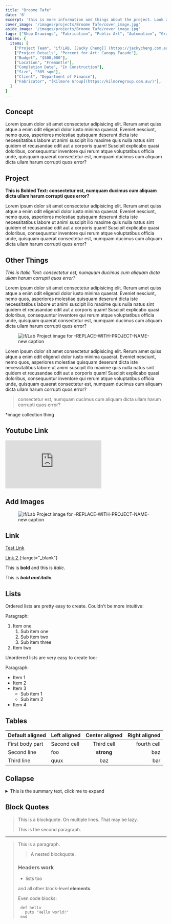 ```yaml
---
title: "Broome Tafe" 
date: '6'
excerpt: 'this is more information and things about the project. Look at this test, it is testing the length of the item'
cover_image: '/images/projects/Broome Tafe/cover_image.jpg'
aside_image: '/images/projects/Broome Tafe/cover_image.jpg'
tags: ["Shop Drawings", "Fabrication", "Public Art", "Automation", "Grasshopper", "Computational Design", "Rhino 3D"]
tables: {
  items: [
    ["Project Team", "if/LAB, [Jacky Cheng]] (https://jackycheng.com.au/)"],
    ["Project Details", "Percent for Art: Canopy Facade"],
    ["Budget", "$500,000"],
    ["Location", "Fremantle"],
    ["Completion Date", "In Construction"],
    ["Size", "385 sqm"],
    ["Client", "Department of Finance"],
    ["Fabricator", "[Kilmore Group](https://kilmoregroup.com.au/)"],
  ]
}
---
```



## Concept

Lorem ipsum dolor sit amet consectetur adipisicing elit. Rerum amet quiss atque a enim odit eligendi dolor iusto minima quaerat. Eveniet nesciunt, nemo quos, asperiores molestiae quisquam deserunt dicta iste necessitatibus labore ut animi suscipit illo maxime quis nulla natus sint quidem et recusandae odit aut a corporis quam! Suscipit explicabo quasi doloribus, consequuntur inventore qui rerum atque voluptatibus officia unde, quisquam quaerat consectetur est, numquam ducimus cum aliquam dicta ullam harum corrupti quos error?


## Project

**This is Bolded Text: consectetur est, numquam ducimus cum aliquam dicta ullam harum corrupti quos error?**

Lorem ipsum dolor sit amet consectetur adipisicing elit. Rerum amet quiss atque a enim odit eligendi dolor iusto minima quaerat. Eveniet nesciunt, nemo quos, asperiores molestiae quisquam deserunt dicta iste necessitatibus labore ut animi suscipit illo maxime quis nulla natus sint quidem et recusandae odit aut a corporis quam! Suscipit explicabo quasi doloribus, consequuntur inventore qui rerum atque voluptatibus officia unde, quisquam quaerat consectetur est, numquam ducimus cum aliquam dicta ullam harum corrupti quos error?

## Other Things 

*This is Italic Text: consectetur est, numquam ducimus cum aliquam dicta ullam harum corrupti quos error?*

Lorem ipsum dolor sit amet consectetur adipisicing elit. Rerum amet quiss atque a enim odit eligendi dolor iusto minima quaerat. Eveniet nesciunt, nemo quos, asperiores molestiae quisquam deserunt dicta iste necessitatibus labore ut animi suscipit illo maxime quis nulla natus sint quidem et recusandae odit aut a corporis quam! Suscipit explicabo quasi doloribus, consequuntur inventore qui rerum atque voluptatibus officia unde, quisquam quaerat consectetur est, numquam ducimus cum aliquam dicta ullam harum corrupti quos error?
<figure  class="mx-auto w-full ">
    <img src="/images/posts/BLOG_PCDG/1.jpg"   class="mx-auto w-full object-cover m-0" alt="if/Lab Project image for -REPLACE-WITH-PROJECT-NAME-"  />
   <figcaption class="mx-auto text-center -pt-72 ">
   new caption
   </figcaption>
</figure>
Lorem ipsum dolor sit amet consectetur adipisicing elit. Rerum amet quiss atque a enim odit eligendi dolor iusto minima quaerat. Eveniet nesciunt, nemo quos, asperiores molestiae quisquam deserunt dicta iste necessitatibus labore ut animi suscipit illo maxime quis nulla natus sint quidem et recusandae odit aut a corporis quam! Suscipit explicabo quasi doloribus, consequuntur inventore qui rerum atque voluptatibus officia unde, quisquam quaerat consectetur est, numquam ducimus cum aliquam dicta ullam harum corrupti quos error?

>consectetur est, numquam ducimus cum aliquam dicta ullam harum corrupti quos error?

*image collection thing

## Youtube Link

<div >
<iframe class="VideoMD"  src="https://www.youtube.com/embed/9ZPYwEEeB1I" title="YouTube video player" frameborder="0" allow="accelerometer; autoplay; clipboard-write; encrypted-media; gyroscope; picture-in-picture" allowfullscreen></iframe>
</div>


## Add Images
<figure  class="mx-auto w-full ">
    <img src="/images/posts/BLOG_PCDG/1.jpg"   class="mx-auto w-full object-cover m-0" alt="if/Lab Project image for -REPLACE-WITH-PROJECT-NAME-"  />
   <figcaption class="mx-auto text-center">
   new caption
   </figcaption>
</figure>
 

## Link 

<a href="http://www.capitalhouse.com.au/composites/" target="_blank">Test Link</a>

[Link 2 ](http://www.capitalhouse.com.au/composites/){:target="_blank"}


This is **bold** and this is _italic_.

This is ***bold and italic***.

## Lists 

Ordered lists are pretty easy to create. Couldn't be more intuitive:

Paragraph:

1. Item one
   1. Sub item one
   2. Sub item two
   3. Sub item three
2. Item two

Unordered lists are very easy to create too:

Paragraph:

- Item 1
- Item 2
- Item 3
   - Sub item 1
   - Sub item 2
- Item 4


## Tables


| Default aligned | Left aligned | Center aligned  | Right aligned  |
|-----------------|:-------------|:---------------:|---------------:|
| First body part | Second cell  | Third cell      | fourth cell    |
| Second line     | foo          | **strong**      | baz            |
| Third line      | quux         | baz             | bar            |


## Collapse


<details>
  <summary markdown="span">This is the summary text, click me to expand</summary>

  This is the detailed text.

  We can still use markdown, but we need to take the additional step of using the `parse_block_html` option as described in the [Mix HTML + Markdown Markup section](#mix-html--markdown-markup).

  You can learn more about expected usage of this approach in the [GitLab UI docs](https://gitlab-org.gitlab.io/gitlab-ui/?path=/story/base-collapse--default) though the solution we use above is specific to usage in markdown.
</details>


## Block Quotes

> This is a blockquote.
>     On multiple lines.
That may be lazy.
>
> This is the second paragraph.

----

> This is a paragraph.
>
> > A nested blockquote.
>
> ### Headers work
>
> * lists too
>
> and all other block-level **elements**.
>
> Even code blocks:
>
>      def hello
>        puts "Hello world!"
>      end


